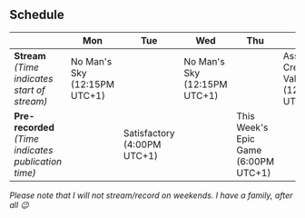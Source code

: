 ## Schedule

|  | **Mon** | **Tue** | **Wed** | **Thu** | **Fri** |
|---|---|---|---|---|---|
| **Stream**<br>*(Time indicates <br>start of stream)* | No Man's Sky<br>(12:15PM UTC+1) |  | No Man's Sky<br>(12:15PM UTC+1) |  | Assassin's Creed Valhalla<br>(12:15PM UTC+1) |
| **Pre-recorded**<br>*(Time indicates<br>publication time)* |  | Satisfactory<br>(4:00PM UTC+1) |  | This Week's Epic Game<br>(6:00PM UTC+1) |  |

*Please note that I will not stream/record on weekends. I have a family, after all :wink:*
